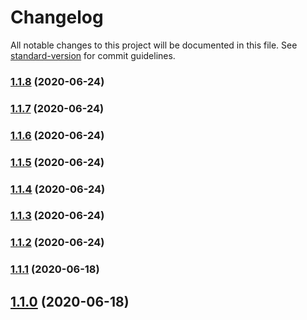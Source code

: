 # Changelog

All notable changes to this project will be documented in this file. See [standard-version](https://github.com/conventional-changelog/standard-version) for commit guidelines.

### [1.1.8](https://github.com/pusherman/verdaccio-dynamodb/compare/v1.1.1...v1.1.8) (2020-06-24)

### [1.1.7](https://github.com/pusherman/verdaccio-dynamodb/compare/v1.1.1...v1.1.7) (2020-06-24)

### [1.1.6](https://github.com/pusherman/verdaccio-dynamodb/compare/v1.1.1...v1.1.6) (2020-06-24)

### [1.1.5](https://github.com/pusherman/verdaccio-dynamodb/compare/v1.1.1...v1.1.5) (2020-06-24)

### [1.1.4](https://github.com/pusherman/verdaccio-dynamodb/compare/v1.1.1...v1.1.4) (2020-06-24)

### [1.1.3](https://github.com/pusherman/verdaccio-dynamodb/compare/v1.1.1...v1.1.3) (2020-06-24)

### [1.1.2](https://github.com/pusherman/verdaccio-dynamodb/compare/v1.1.1...v1.1.2) (2020-06-24)

### [1.1.1](https://github.com/pusherman/dynamodb/compare/v1.1.0...v1.1.1) (2020-06-18)

## [1.1.0](https://github.com/pusherman/dynamodb/compare/v1.0.0...v1.1.0) (2020-06-18)
